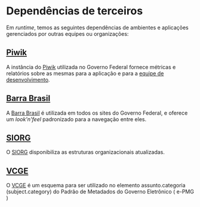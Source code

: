 # Dependências de terceiros

Em _runtime_, temos as seguintes dependências de ambientes e aplicações gerenciados por outras equipes ou organizações:

## [Piwik]

A instância do [Piwik] utilizada no Governo Federal fornece métricas e relatórios sobre as mesmas para a aplicação e para a [equipe de desenvolvimento](../sobre-o-projeto/equipe.md).

[Piwik]:http://www.piwik.org

## [Barra Brasil]

A [Barra Brasil] é utilizada em todos os sites do Governo Federal, e oferece um _look'n'feel_ padronizado para a navegação entre eles.

[Barra Brasil]:http://barra.brasil.gov.br/


## [SIORG]

O [SIORG] disponibiliza as estruturas organizacionais atualizadas.

[SIORG]:https://siorg.planejamento.gov.br/siorg-cidadao-webapp/apresentacao.jsf


## [VCGE]

O [VCGE] é um esquema para ser utilizado no elemento assunto.categoria (subject.category) do Padrão de Metadados do Governo Eletrônico ( e-PMG )

[VCGE]:http://vocab.e.gov.br/2011/03/vcge
